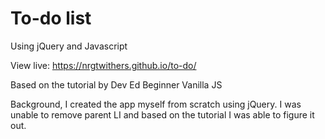 # To-do list

Using jQuery and Javascript

View live:  https://nrgtwithers.github.io/to-do/

Based on the tutorial by Dev Ed Beginner Vanilla JS

Background, I created the app myself from scratch using jQuery. I was unable to remove parent LI and based on the tutorial I was able to figure it out.
